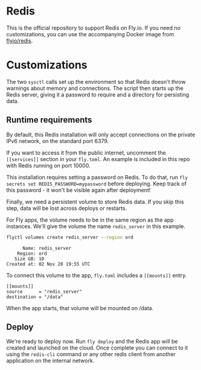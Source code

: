 
# Redis

This is the official repository to support Redis on Fly.io. If you need no customizations, you can use the accompanying Docker image
from [flyio/redis](https://hub.docker.com/repository/docker/flyio/redis).

# Customizations

The two `sysctl` calls set up the environment so that Redis doesn't throw warnings about memory and connections. The script then starts up 
the Redis server, giving it a password to require and a directory for persisting data.
## Runtime requirements

By default, this Redis installation will only accept connections on the private IPv6 network, on the standard port 6379.

If you want to access it from the public internet, uncomment the `[[services]]` section in your `fly.toml`. An example is included in this repo with Redis running on port 10000.

This installation requires setting a password on Redis. To do that, run `fly secrets set REDIS_PASSWORD=mypassword` before deploying. Keep
track of this password - it won't be visible again after deployment!

Finally, we need a persistent volume to store Redis data. If you skip this step, data will be lost across deploys or restarts.

For Fly apps, the volume needs to be in the same region as the app instances. We'll give the volume the name `redis_server` in this example.

```cmd
flyctl volumes create redis_server --region ord
```
```out
      Name: redis_server
    Region: ord
   Size GB: 10
Created at: 02 Nov 20 19:55 UTC
```

To connect this volume to the app, `fly.toml` includes a `[[mounts]]` entry.

```
[[mounts]]
source      = "redis_server"
destination = "/data"
```

When the app starts, that volume will be mounted on /data. 

## Deploy

We're ready to deploy now. Run `fly deploy` and the Redis app will be created and launched on the cloud. Once complete you can connect to it using the `redis-cli` command or any other redis client from another application on the internal network.

